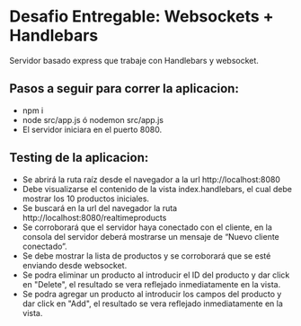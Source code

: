 # Desafio Entregable: Websockets + Handlebars
Servidor basado express que trabaje con Handlebars y websocket.

## Pasos a seguir para correr la aplicacion:
- npm i
- node src/app.js ó nodemon src/app.js
- El servidor iniciara en el puerto 8080.

## Testing de la aplicacion:
- Se abrirá la ruta raíz desde el navegador a la url http://localhost:8080
- Debe visualizarse el contenido de la vista index.handlebars, el cual debe mostrar los 10 productos iniciales.
- Se buscará en la url del navegador la ruta http://localhost:8080/realtimeproducts
- Se corroborará que el servidor haya conectado con el cliente, en la consola del servidor deberá mostrarse un mensaje de “Nuevo cliente conectado”.
- Se debe mostrar la lista de productos y se corroborará que se esté enviando desde websocket.
- Se podra eliminar un producto al introducir el ID del producto y dar click en "Delete", el resultado se vera reflejado inmediatamente en la vista.
- Se podra agregar un producto al introducir los campos del producto y dar click en "Add", el resultado se vera reflejado inmediatamente en la vista.
